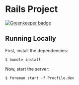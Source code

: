 # Rails Project

[![Greenkeeper badge](https://badges.greenkeeper.io/mcansh/rails-project.svg?token=804d7bf8450d4ddbd7b1c626667f68abf6b5eeb868df5713a10279452f0c53f6&ts=1500811964305)](https://greenkeeper.io/)

## Running Locally

First, install the dependencies:

	$ bundle install

Now, start the server:
	
	$ foreman start -f Procfile.dev
